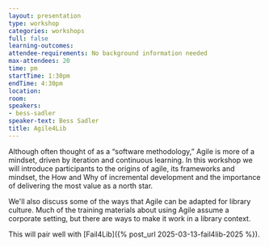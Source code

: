 ```yaml
---
layout: presentation
type: workshop
categories: workshops
full: false
learning-outcomes: 
attendee-requirements: No background information needed
max-attendees: 20
time: pm
startTime: 1:30pm
endTime: 4:30pm
location: 
room: 
speakers:
- bess-sadler
speaker-text: Bess Sadler
title: Agile4Lib
---
```

Although often thought of as a “software methodology,” Agile is more of a mindset, driven by iteration and continuous learning. In this workshop we will introduce participants to the origins of agile, its frameworks and mindset, the How and Why of incremental development and the importance of delivering the most value as a north star.

We'll also discuss some of the ways that Agile can be adapted for library culture. Much of the training materials about using Agile assume a corporate setting, but there are ways to make it work in a library context.

This will pair well with [Fail4Lib]({% post_url 2025-03-13-fail4lib-2025 %}).
